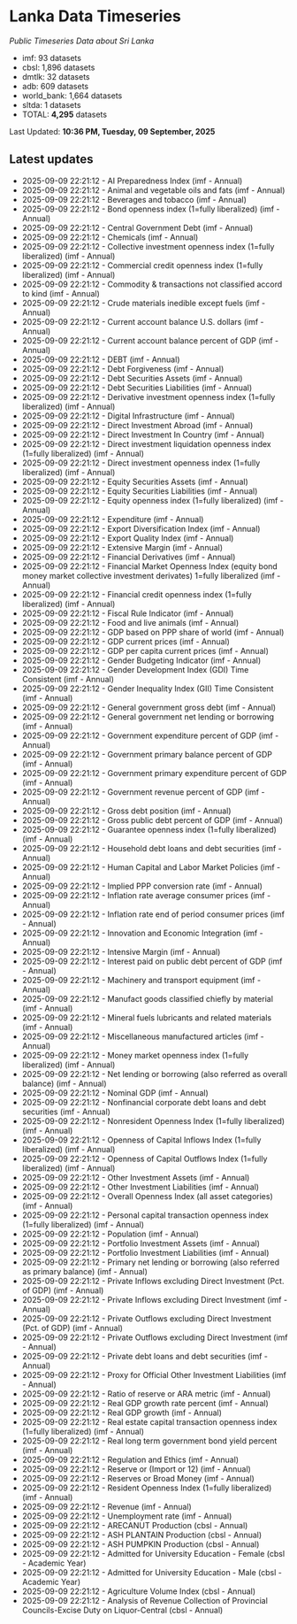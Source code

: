 # Lanka Data Timeseries
*Public Timeseries Data about Sri Lanka*

* imf: 93 datasets
* cbsl: 1,896 datasets
* dmtlk: 32 datasets
* adb: 609 datasets
* world_bank: 1,664 datasets
* sltda: 1 datasets
* TOTAL: **4,295** datasets

Last Updated: **10:36 PM, Tuesday, 09 September, 2025**

## Latest updates

* 2025-09-09 22:21:12 - AI Preparedness Index (imf - Annual)
* 2025-09-09 22:21:12 - Animal and vegetable oils and fats (imf - Annual)
* 2025-09-09 22:21:12 - Beverages and tobacco (imf - Annual)
* 2025-09-09 22:21:12 - Bond openness index (1=fully liberalized) (imf - Annual)
* 2025-09-09 22:21:12 - Central Government Debt (imf - Annual)
* 2025-09-09 22:21:12 - Chemicals (imf - Annual)
* 2025-09-09 22:21:12 - Collective investment openness index (1=fully liberalized) (imf - Annual)
* 2025-09-09 22:21:12 - Commercial credit openness index (1=fully liberalized) (imf - Annual)
* 2025-09-09 22:21:12 - Commodity & transactions not classified accord to kind (imf - Annual)
* 2025-09-09 22:21:12 - Crude materials inedible except fuels (imf - Annual)
* 2025-09-09 22:21:12 - Current account balance U.S. dollars (imf - Annual)
* 2025-09-09 22:21:12 - Current account balance percent of GDP (imf - Annual)
* 2025-09-09 22:21:12 - DEBT (imf - Annual)
* 2025-09-09 22:21:12 - Debt Forgiveness (imf - Annual)
* 2025-09-09 22:21:12 - Debt Securities Assets (imf - Annual)
* 2025-09-09 22:21:12 - Debt Securities Liabilities (imf - Annual)
* 2025-09-09 22:21:12 - Derivative investment openness index (1=fully liberalized) (imf - Annual)
* 2025-09-09 22:21:12 - Digital Infrastructure (imf - Annual)
* 2025-09-09 22:21:12 - Direct Investment Abroad (imf - Annual)
* 2025-09-09 22:21:12 - Direct Investment In Country (imf - Annual)
* 2025-09-09 22:21:12 - Direct investment liquidation openness index (1=fully liberalized) (imf - Annual)
* 2025-09-09 22:21:12 - Direct investment openness index (1=fully liberalized) (imf - Annual)
* 2025-09-09 22:21:12 - Equity Securities Assets (imf - Annual)
* 2025-09-09 22:21:12 - Equity Securities Liabilities (imf - Annual)
* 2025-09-09 22:21:12 - Equity openness index (1=fully liberalized) (imf - Annual)
* 2025-09-09 22:21:12 - Expenditure (imf - Annual)
* 2025-09-09 22:21:12 - Export Diversification Index (imf - Annual)
* 2025-09-09 22:21:12 - Export Quality Index (imf - Annual)
* 2025-09-09 22:21:12 - Extensive Margin (imf - Annual)
* 2025-09-09 22:21:12 - Financial Derivatives (imf - Annual)
* 2025-09-09 22:21:12 - Financial Market Openness Index (equity bond money market collective investment derivates) 1=fully liberalized (imf - Annual)
* 2025-09-09 22:21:12 - Financial credit openness index (1=fully liberalized) (imf - Annual)
* 2025-09-09 22:21:12 - Fiscal Rule Indicator (imf - Annual)
* 2025-09-09 22:21:12 - Food and live animals (imf - Annual)
* 2025-09-09 22:21:12 - GDP based on PPP share of world (imf - Annual)
* 2025-09-09 22:21:12 - GDP current prices (imf - Annual)
* 2025-09-09 22:21:12 - GDP per capita current prices (imf - Annual)
* 2025-09-09 22:21:12 - Gender Budgeting Indicator (imf - Annual)
* 2025-09-09 22:21:12 - Gender Development Index (GDI) Time Consistent (imf - Annual)
* 2025-09-09 22:21:12 - Gender Inequality Index (GII) Time Consistent (imf - Annual)
* 2025-09-09 22:21:12 - General government gross debt (imf - Annual)
* 2025-09-09 22:21:12 - General government net lending or borrowing (imf - Annual)
* 2025-09-09 22:21:12 - Government expenditure percent of GDP (imf - Annual)
* 2025-09-09 22:21:12 - Government primary balance percent of GDP (imf - Annual)
* 2025-09-09 22:21:12 - Government primary expenditure percent of GDP (imf - Annual)
* 2025-09-09 22:21:12 - Government revenue percent of GDP (imf - Annual)
* 2025-09-09 22:21:12 - Gross debt position (imf - Annual)
* 2025-09-09 22:21:12 - Gross public debt percent of GDP (imf - Annual)
* 2025-09-09 22:21:12 - Guarantee openness index (1=fully liberalized) (imf - Annual)
* 2025-09-09 22:21:12 - Household debt loans and debt securities (imf - Annual)
* 2025-09-09 22:21:12 - Human Capital and Labor Market Policies (imf - Annual)
* 2025-09-09 22:21:12 - Implied PPP conversion rate (imf - Annual)
* 2025-09-09 22:21:12 - Inflation rate average consumer prices (imf - Annual)
* 2025-09-09 22:21:12 - Inflation rate end of period consumer prices (imf - Annual)
* 2025-09-09 22:21:12 - Innovation and Economic Integration (imf - Annual)
* 2025-09-09 22:21:12 - Intensive Margin (imf - Annual)
* 2025-09-09 22:21:12 - Interest paid on public debt percent of GDP (imf - Annual)
* 2025-09-09 22:21:12 - Machinery and transport equipment (imf - Annual)
* 2025-09-09 22:21:12 - Manufact goods classified chiefly by material (imf - Annual)
* 2025-09-09 22:21:12 - Mineral fuels lubricants and related materials (imf - Annual)
* 2025-09-09 22:21:12 - Miscellaneous manufactured articles (imf - Annual)
* 2025-09-09 22:21:12 - Money market openness index (1=fully liberalized) (imf - Annual)
* 2025-09-09 22:21:12 - Net lending or borrowing (also referred as overall balance) (imf - Annual)
* 2025-09-09 22:21:12 - Nominal GDP (imf - Annual)
* 2025-09-09 22:21:12 - Nonfinancial corporate debt loans and debt securities (imf - Annual)
* 2025-09-09 22:21:12 - Nonresident Openness Index (1=fully liberalized) (imf - Annual)
* 2025-09-09 22:21:12 - Openness of Capital Inflows Index (1=fully liberalized) (imf - Annual)
* 2025-09-09 22:21:12 - Openness of Capital Outflows Index (1=fully liberalized) (imf - Annual)
* 2025-09-09 22:21:12 - Other Investment Assets (imf - Annual)
* 2025-09-09 22:21:12 - Other Investment Liabilities (imf - Annual)
* 2025-09-09 22:21:12 - Overall Openness Index (all asset categories) (imf - Annual)
* 2025-09-09 22:21:12 - Personal capital transaction openness index (1=fully liberalized) (imf - Annual)
* 2025-09-09 22:21:12 - Population (imf - Annual)
* 2025-09-09 22:21:12 - Portfolio Investment Assets (imf - Annual)
* 2025-09-09 22:21:12 - Portfolio Investment Liabilities (imf - Annual)
* 2025-09-09 22:21:12 - Primary net lending or borrowing (also referred as primary balance) (imf - Annual)
* 2025-09-09 22:21:12 - Private Inflows excluding Direct Investment (Pct. of GDP) (imf - Annual)
* 2025-09-09 22:21:12 - Private Inflows excluding Direct Investment (imf - Annual)
* 2025-09-09 22:21:12 - Private Outflows excluding Direct Investment (Pct. of GDP) (imf - Annual)
* 2025-09-09 22:21:12 - Private Outflows excluding Direct Investment (imf - Annual)
* 2025-09-09 22:21:12 - Private debt loans and debt securities (imf - Annual)
* 2025-09-09 22:21:12 - Proxy for Official Other Investment Liabilities (imf - Annual)
* 2025-09-09 22:21:12 - Ratio of reserve or ARA metric (imf - Annual)
* 2025-09-09 22:21:12 - Real GDP growth rate percent (imf - Annual)
* 2025-09-09 22:21:12 - Real GDP growth (imf - Annual)
* 2025-09-09 22:21:12 - Real estate capital transaction openness index (1=fully liberalized) (imf - Annual)
* 2025-09-09 22:21:12 - Real long term government bond yield percent (imf - Annual)
* 2025-09-09 22:21:12 - Regulation and Ethics (imf - Annual)
* 2025-09-09 22:21:12 - Reserve or (Import or 12) (imf - Annual)
* 2025-09-09 22:21:12 - Reserves or Broad Money (imf - Annual)
* 2025-09-09 22:21:12 - Resident Openness Index (1=fully liberalized) (imf - Annual)
* 2025-09-09 22:21:12 - Revenue (imf - Annual)
* 2025-09-09 22:21:12 - Unemployment rate (imf - Annual)
* 2025-09-09 22:21:12 - ARECANUT Production (cbsl - Annual)
* 2025-09-09 22:21:12 - ASH PLANTAIN Production (cbsl - Annual)
* 2025-09-09 22:21:12 - ASH PUMPKIN Production (cbsl - Annual)
* 2025-09-09 22:21:12 - Admitted for University Education - Female (cbsl - Academic Year)
* 2025-09-09 22:21:12 - Admitted for University Education - Male (cbsl - Academic Year)
* 2025-09-09 22:21:12 - Agriculture Volume Index (cbsl - Annual)
* 2025-09-09 22:21:12 - Analysis of Revenue Collection of Provincial Councils-Excise Duty on Liquor-Central (cbsl - Annual)